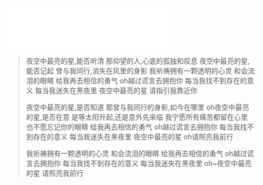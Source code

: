 <iframe frameborder="no" border="0" marginwidth="0" marginheight="0" width=330 height=86 src="//music.163.com/outchain/player?type=2&id=29600714&auto=1&height=66"></iframe>


> 夜空中最亮的星,能否听清
那仰望的人,心底的孤独和叹息
夜空中最亮的星,能否记起
曾与我同行,消失在风里的身影
我祈祷拥有一颗透明的心灵
和会流泪的眼睛
给我再去相信的勇气
oh越过谎言去拥抱你
每当我找不到存在的意义
每当我迷失在黑夜里
夜空中最亮的星
请指引我靠近你
> 
> 夜空中最亮的星,是否知道
那曾与我同行的身影,如今在哪里
oh夜空中最亮的星,是否在意
是等太阳升起,还是意外先来临
我宁愿所有痛苦都留在心里
也不愿忘记你的眼睛
给我再去相信的勇气
oh越过谎言去拥抱你
每当我找不到存在的意义
每当我迷失在黑夜里
夜空中最亮的星
oh请照亮我前行
> 
> 我祈祷拥有一颗透明的心灵
和会流泪的眼睛
给我再去相信的勇气
oh越过谎言去拥抱你
每当我找不到存在的意义
每当我迷失在黑夜里
oh~夜空中最亮的星
请照亮我前行
